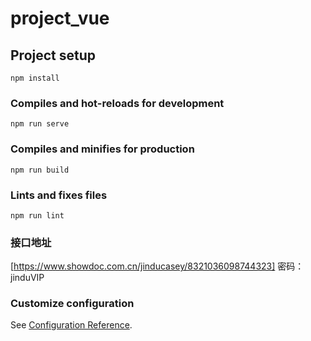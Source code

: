 # project_vue

## Project setup

```
npm install
```

### Compiles and hot-reloads for development

```
npm run serve
```

### Compiles and minifies for production

```
npm run build
```

### Lints and fixes files

```
npm run lint
```

### 接口地址

[https://www.showdoc.com.cn/jinducasey/8321036098744323]
密码：jinduVIP

### Customize configuration

See [Configuration Reference](https://cli.vuejs.org/config/).
